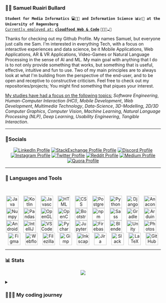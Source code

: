 ### 🙋🏻 Samuel Ruairi Bullard

**`Student for Media Informatics 💻📱🎥 and Information Science 📊📈🔣 at the University of Regensburg`**
<br>
<ins>`Currently employed at:`</ins> [**`cloudfood Web & Code`**](https://cloudfood.de/) `👨🏻‍💻☁️🥄`

Thanks for checking out my Github Profile. My names Samuel, but everyone just calls me Sam. I'm interested in everything Tech, with a focus on interactive experiences and data science, be it Mobile Applications, Web Applications, AR & VR Applications, Video-Games or Natural Language Processing in the sense of AI and ML. My main goal with anything that I do is to not only provide something that works, but something that is useful, effective, intuitive and fun to use. Two of my main principles are to always look at what I'm building from the perspective of the end-user, and to be open and receptive to constructive criticism. Feel free to check out my repositories/projects; You might find something that piques your interest. 

<ins> My studies have had a focus on the following topics:</ins> *Software Engineering*, *Human-Computer Interaction (HCI)*, *Mobile Development*, *Web Development*, *Multimedia Technology*, *Data-Science*, *3D-Modelling*, *2D/3D Computer Graphics*, *Computer Vision*, *Machine Learning*, *Natural Language Processing (NLP)*, *Deep Learning*, *Usability Engineering*, *Tangible Interaction*.

---

### 📱Socials

<p align="center">
  <a href="https://www.linkedin.com/in/samuel-bullard-112539248/">
    <img alt="LinkedIn Profile" title="Check out my LinkedIn Profile!" src="https://img.shields.io/badge/LinkedIn-0077B5?style=for-the-badge&logo=linkedin&logoColor=white"/></a>
  <a href="https://meta.stackexchange.com/users/1398850/samuel-bullard">
    <img alt="StackExchange Profile Profile" title="Check out my StackExchange Profile!" src="https://img.shields.io/badge/StackExchange-%23ffffff.svg?&style=for-the-badge&logo=StackExchange&logoColor=white"/></a>
  <a href="https://discord.com/channels/@samudschigo#4989">
    <img alt="Discord Profile" title="Add me on Discord!" src="https://img.shields.io/badge/Discord-5865F2?style=for-the-badge&logo=discord&logoColor=white"/></a>
  <a href="https://www.instagram.com/samueltheonlyone/">
    <img alt="Instagram Profile" title="Check out my Instagram Profile!" src="https://img.shields.io/badge/Instagram-E4405F?style=for-the-badge&logo=instagram&logoColor=white"/></a>
  <a href="https://twitter.com/samudschigo">
    <img alt="Twitter Profile" title="Check out my Twitter Profile!" src="https://img.shields.io/badge/Twitter-1DA1F2?style=for-the-badge&logo=twitter&logoColor=whitew"/></a>
  <a href="https://www.reddit.com/user/samuel_bullard">
    <img alt="Reddit Profile" title="Check out my Reddit Profile!" src="https://img.shields.io/badge/Reddit-FF4500?style=for-the-badge&logo=reddit&logoColor=white"/></a>
  <a href="https://medium.com/@samuelruairibullard">
    <img alt="Medium Profile" title="Check out my Medium Profile!" src="https://img.shields.io/badge/Medium-12100E?style=for-the-badge&logo=medium&logoColor=white"/></a>
  <a href="https://de.quora.com/profile/Samuel-Bullard">
    <img alt="Quora Profile" title="Check out my Quora Profile!" src="https://img.shields.io/badge/Quora-%23B92B27.svg?&style=for-the-badge&logo=Quora&logoColor=white"/>   </a>
</p>

---

### 🔧 Languages and Tools
<br />
<p align="center">
<img align="center" alt="Java" width="40px" src="https://cdn.jsdelivr.net/gh/devicons/devicon/icons/java/java-original.svg" />
&nbsp;&nbsp;
<img align="center" alt="Kotlin" width="40px" src="https://cdn.jsdelivr.net/gh/devicons/devicon/icons/kotlin/kotlin-original.svg" />
&nbsp;&nbsp;
<img align="center" alt="Javascript" width="40px" src="https://cdn.jsdelivr.net/gh/devicons/devicon/icons/javascript/javascript-original.svg" />
&nbsp;&nbsp;
<img align="center" alt="HTML" width="40px" src="https://cdn.jsdelivr.net/gh/devicons/devicon/icons/html5/html5-original.svg" />
&nbsp;&nbsp;
<img align="center" alt="CSS" width="40px" src="https://cdn.jsdelivr.net/gh/devicons/devicon/icons/css3/css3-original.svg" />
&nbsp;&nbsp;
<img align="center" alt="PostgreSQL" width="40px"src="https://cdn.jsdelivr.net/gh/devicons/devicon/icons/postgresql/postgresql-original.svg" />
&nbsp;&nbsp;
<img align="center" alt="Python" width="40px" src="https://cdn.jsdelivr.net/gh/devicons/devicon/icons/python/python-original.svg" />
&nbsp;&nbsp;
<img align="center" alt="Django" width="40px" src="https://cdn.jsdelivr.net/gh/devicons/devicon/icons/django/django-plain-wordmark.svg" />
&nbsp;&nbsp;
<img align="center" alt="Anaconda" width="40px" src="https://cdn.jsdelivr.net/gh/devicons/devicon/icons/anaconda/anaconda-original.svg" />
&nbsp;&nbsp;
<img align="center" alt="Numpy" width="40px" src="https://cdn.jsdelivr.net/gh/devicons/devicon/icons/numpy/numpy-original.svg" />
&nbsp;&nbsp;
<img align="center" alt="Pandas" width="40px" src="https://cdn.jsdelivr.net/gh/devicons/devicon/icons/pandas/pandas-original.svg" />
&nbsp;&nbsp;
<img align="center" alt="OpenGL" width="40px" src="https://cdn.jsdelivr.net/gh/devicons/devicon/icons/opengl/opengl-original.svg" />
&nbsp;&nbsp;
<img align="center" alt="OpenCV" width="40px" src="https://cdn.jsdelivr.net/gh/devicons/devicon/icons/opencv/opencv-original-wordmark.svg" />
&nbsp;&nbsp;
<img align="center" alt="Bootstrap" width="40px" src="https://cdn.jsdelivr.net/gh/devicons/devicon/icons/bootstrap/bootstrap-original-wordmark.svg" />
&nbsp;&nbsp;
<img align="center" alt="npm" width="40px" src="https://cdn.jsdelivr.net/gh/devicons/devicon/icons/npm/npm-original-wordmark.svg" />
&nbsp;&nbsp;
<img align="center" alt="Sass" width="40px" src="https://cdn.jsdelivr.net/gh/devicons/devicon/icons/sass/sass-original.svg" />
&nbsp;&nbsp;
<img align="center" alt="Gradle" width="40px" src="https://cdn.jsdelivr.net/gh/devicons/devicon/icons/gradle/gradle-plain-wordmark.svg" />
&nbsp;&nbsp;
<img align="center" alt="Arduino" width="40px" src="https://cdn.jsdelivr.net/gh/devicons/devicon/icons/arduino/arduino-original-wordmark.svg" />
&nbsp;&nbsp;
<img align="center" alt="Android Studio" width="40px"src="https://cdn.jsdelivr.net/gh/devicons/devicon/icons/androidstudio/androidstudio-original.svg" />
&nbsp;&nbsp;
<img align="center" alt="IntelliJ" width="40px" src="https://cdn.jsdelivr.net/gh/devicons/devicon/icons/intellij/intellij-original.svg" />
&nbsp;&nbsp;
<img align="center" alt="VSCode" width="40px" src="https://cdn.jsdelivr.net/gh/devicons/devicon/icons/vscode/vscode-original-wordmark.svg" />
&nbsp;&nbsp;
<img align="center" alt="Pycharm" width="40px" src="https://cdn.jsdelivr.net/gh/devicons/devicon/icons/pycharm/pycharm-original.svg" />
&nbsp;&nbsp;
<img align="center" alt="Jupyter" width="40px" src="https://cdn.jsdelivr.net/gh/devicons/devicon/icons/jupyter/jupyter-original-wordmark.svg" />
&nbsp;&nbsp;
<img align="center" alt="Firebase" width="40px" src="https://cdn.jsdelivr.net/gh/devicons/devicon/icons/firebase/firebase-plain.svg" />
&nbsp;&nbsp;
<img align="center" alt="Blender" width="40px" src="https://cdn.jsdelivr.net/gh/devicons/devicon/icons/blender/blender-original.svg" />
&nbsp;&nbsp;
<img align="center" alt="Unity" width="40px" src="https://cdn.jsdelivr.net/gh/devicons/devicon/icons/unity/unity-original.svg" />
&nbsp;&nbsp;
<img align="center" alt="Photoshop" width="40px" src="https://cdn.jsdelivr.net/gh/devicons/devicon/icons/photoshop/photoshop-plain.svg" />
&nbsp;&nbsp;
<img align="center" alt="Figma" width="40px" src="https://cdn.jsdelivr.net/gh/devicons/devicon/icons/figma/figma-original.svg" />
&nbsp;&nbsp;
<img align="center" alt="Webflow" width="40px" src="https://cdn.jsdelivr.net/gh/devicons/devicon/icons/webflow/webflow-original.svg" />
&nbsp;&nbsp;
<img align="center" alt="Filezilla" width="40px" src="https://cdn.jsdelivr.net/gh/devicons/devicon/icons/filezilla/filezilla-plain.svg" />
&nbsp;&nbsp;
<img align="center" alt="Gimp" width="40px" src="https://cdn.jsdelivr.net/gh/devicons/devicon/icons/gimp/gimp-original-wordmark.svg" />
&nbsp;&nbsp;
<img align="center" alt="Inkscape" width="40px" src="https://cdn.jsdelivr.net/gh/devicons/devicon/icons/inkscape/inkscape-original-wordmark.svg" />
&nbsp;&nbsp;
<img align="center" alt="Jira" width="40px" src="https://cdn.jsdelivr.net/gh/devicons/devicon/icons/jira/jira-original-wordmark.svg" />
&nbsp;&nbsp;
<img align="center" alt="Slack" width="40px" src="https://cdn.jsdelivr.net/gh/devicons/devicon/icons/slack/slack-original-wordmark.svg" />
&nbsp;&nbsp;
<img align="center" alt="LaTeX" width="40px" src="https://cdn.jsdelivr.net/gh/devicons/devicon/icons/latex/latex-original.svg" />
&nbsp;&nbsp;
<img align="center" alt="GitHub" width="40px" src="https://cdn.jsdelivr.net/gh/devicons/devicon/icons/github/github-original.svg" />
</p>


---

### 📊 Stats
<p align="center" href="https://github.com/anuraghazra/github-readme-stats">
  <img align="center" src="https://github-readme-stats.vercel.app/api?username=abullard1&show_icons=true&border_color=025CDA&theme=transparent" />
</p>

<details>
  <summary>
    <h3>
      👨🏻‍💻 My coding journey
    </h3>
  </summary>
I got into contact with computers and technology at a very early age. When I was 5 years old my parents brought home a Playstation 1, which blew me away. From then on I was hooked. I continued engaging with computers and videogames until I was about 10, when I first thought about creating content. I started creating maps for games like Counterstrike and Warcraft 3, which was when I delved deeper into the inner workings of how these games worked. This took the form of modifying game files and such, where I first encountered concepts like datatypes and variables. A few years later, when I was about 14 I made my first game in Unity. It was quite simple and nothing noteworthy but it sparked my interest even further. Since then I have always continued to have an interest in tech and made it my goal to study and work in tech.
</details>

